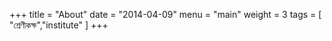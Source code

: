+++
title = "About"
date = "2014-04-09"
menu = "main"
weight = 3
tags = [
"শ্রেণীকক্ষ","institute"
]
+++
